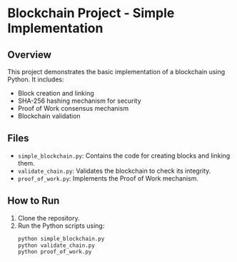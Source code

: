 # Blockchain Project - Simple Implementation

## Overview
This project demonstrates the basic implementation of a blockchain using Python. It includes:
- Block creation and linking
- SHA-256 hashing mechanism for security
- Proof of Work consensus mechanism
- Blockchain validation

## Files
- `simple_blockchain.py`: Contains the code for creating blocks and linking them.
- `validate_chain.py`: Validates the blockchain to check its integrity.
- `proof_of_work.py`: Implements the Proof of Work mechanism.

## How to Run
1. Clone the repository.
2. Run the Python scripts using:
   ```bash
   python simple_blockchain.py
   python validate_chain.py
   python proof_of_work.py
